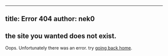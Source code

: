 -----
title: Error 404
author: nek0
-----

## the site you wanted does not exist.

Oops. Unfortunately there was an error. try [going back home](/).
